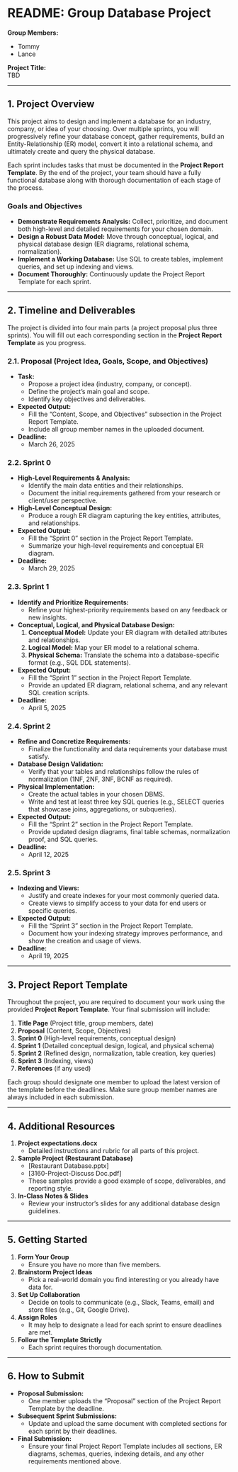 # README: Group Database Project

**Group Members:**  
- Tommy
- Lance


**Project Title:**  
TBD

---

## 1. Project Overview

This project aims to design and implement a database for an industry, company, or idea of your choosing. Over multiple sprints, you will progressively refine your database concept, gather requirements, build an Entity-Relationship (ER) model, convert it into a relational schema, and ultimately create and query the physical database.

Each sprint includes tasks that must be documented in the **Project Report Template**. By the end of the project, your team should have a fully functional database along with thorough documentation of each stage of the process.

### Goals and Objectives
- **Demonstrate Requirements Analysis:** Collect, prioritize, and document both high-level and detailed requirements for your chosen domain.  
- **Design a Robust Data Model:** Move through conceptual, logical, and physical database design (ER diagrams, relational schema, normalization).  
- **Implement a Working Database:** Use SQL to create tables, implement queries, and set up indexing and views.  
- **Document Thoroughly:** Continuously update the Project Report Template for each sprint.  

---

## 2. Timeline and Deliverables

The project is divided into four main parts (a project proposal plus three sprints). You will fill out each corresponding section in the **Project Report Template** as you progress.

### 2.1. Proposal (Project Idea, Goals, Scope, and Objectives)
- **Task:**  
  - Propose a project idea (industry, company, or concept).  
  - Define the project’s main goal and scope.  
  - Identify key objectives and deliverables.  
- **Expected Output:**  
  - Fill the “Content, Scope, and Objectives” subsection in the Project Report Template.  
  - Include all group member names in the uploaded document.  
- **Deadline:**  
  - March 26, 2025

### 2.2. Sprint 0
- **High-Level Requirements & Analysis:**  
  - Identify the main data entities and their relationships.  
  - Document the initial requirements gathered from your research or client/user perspective.  
- **High-Level Conceptual Design:**  
  - Produce a rough ER diagram capturing the key entities, attributes, and relationships.  
- **Expected Output:**  
  - Fill the “Sprint 0” section in the Project Report Template.  
  - Summarize your high-level requirements and conceptual ER diagram.  
- **Deadline:**  
  - March 29, 2025
### 2.3. Sprint 1
- **Identify and Prioritize Requirements:**  
  - Refine your highest-priority requirements based on any feedback or new insights.  
- **Conceptual, Logical, and Physical Database Design:**  
  1. **Conceptual Model:** Update your ER diagram with detailed attributes and relationships.  
  2. **Logical Model:** Map your ER model to a relational schema.  
  3. **Physical Schema:** Translate the schema into a database-specific format (e.g., SQL DDL statements).  
- **Expected Output:**  
  - Fill the “Sprint 1” section in the Project Report Template.  
  - Provide an updated ER diagram, relational schema, and any relevant SQL creation scripts.  
- **Deadline:**  
  - April 5, 2025

### 2.4. Sprint 2
- **Refine and Concretize Requirements:**  
  - Finalize the functionality and data requirements your database must satisfy.  
- **Database Design Validation:**  
  - Verify that your tables and relationships follow the rules of normalization (1NF, 2NF, 3NF, BCNF as required).  
- **Physical Implementation:**  
  - Create the actual tables in your chosen DBMS.  
  - Write and test at least three key SQL queries (e.g., SELECT queries that showcase joins, aggregations, or subqueries).  
- **Expected Output:**  
  - Fill the “Sprint 2” section in the Project Report Template.  
  - Provide updated design diagrams, final table schemas, normalization proof, and SQL queries.  
- **Deadline:**  
  - April 12, 2025

### 2.5. Sprint 3
- **Indexing and Views:**  
  - Justify and create indexes for your most commonly queried data.  
  - Create views to simplify access to your data for end users or specific queries.  
- **Expected Output:**  
  - Fill the “Sprint 3” section in the Project Report Template.  
  - Document how your indexing strategy improves performance, and show the creation and usage of views.  
- **Deadline:**  
  - April 19, 2025

---

## 3. Project Report Template

Throughout the project, you are required to document your work using the provided **Project Report Template**. Your final submission will include:

1. **Title Page** (Project title, group members, date)  
2. **Proposal** (Content, Scope, Objectives)  
3. **Sprint 0** (High-level requirements, conceptual design)  
4. **Sprint 1** (Detailed conceptual design, logical, and physical schema)  
5. **Sprint 2** (Refined design, normalization, table creation, key queries)  
6. **Sprint 3** (Indexing, views)  
7. **References** (if any used)

Each group should designate one member to upload the latest version of the template before the deadlines. Make sure group member names are always included in each submission.

---

## 4. Additional Resources

1. **Project expectations.docx**  
   - Detailed instructions and rubric for all parts of this project.  
2. **Sample Project (Restaurant Database)**  
   - [Restaurant Database.pptx]  
   - [3160-Project-Discuss Doc.pdf]  
   - These samples provide a good example of scope, deliverables, and reporting style.  
3. **In-Class Notes & Slides**  
   - Review your instructor’s slides for any additional database design guidelines.

---

## 5. Getting Started

1. **Form Your Group**  
   - Ensure you have no more than five members.  
2. **Brainstorm Project Ideas**  
   - Pick a real-world domain you find interesting or you already have data for.  
3. **Set Up Collaboration**  
   - Decide on tools to communicate (e.g., Slack, Teams, email) and store files (e.g., Git, Google Drive).  
4. **Assign Roles**  
   - It may help to designate a lead for each sprint to ensure deadlines are met.  
5. **Follow the Template Strictly**  
   - Each sprint requires thorough documentation.

---

## 6. How to Submit

- **Proposal Submission:**  
  - One member uploads the “Proposal” section of the Project Report Template by the deadline.  
- **Subsequent Sprint Submissions:**  
  - Update and upload the same document with completed sections for each sprint by their deadlines.  
- **Final Submission:**  
  - Ensure your final Project Report Template includes all sections, ER diagrams, schemas, queries, indexing details, and any other requirements mentioned above.